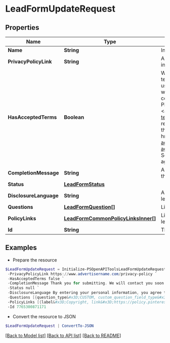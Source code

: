# LeadFormUpdateRequest
## Properties

Name | Type | Description | Notes
------------ | ------------- | ------------- | -------------
**Name** | **String** | Internal name of the lead form. | [optional] 
**PrivacyPolicyLink** | **String** | A link to the advertiser&#39;s privacy policy. This will be included in the lead form&#39;s disclosure language. | [optional] 
**HasAcceptedTerms** | **Boolean** | Whether the advertiser has accepted Pinterest&#39;s terms of service for creating a lead ad.  By sending us TRUE for this parameter, you agree that (i) you will use any personal information received in compliance with the privacy policy you share with Pinterest, and (ii) you will comply with Pinterest&#39;s &lt;a href&#x3D;&quot;&quot;https://policy.pinterest.com/en/lead-ad-terms&quot;&quot;&gt;Lead Ad Terms&lt;/a&gt;. As a reminder, all advertising on Pinterest is subject to the &lt;a href&#x3D;&quot;&quot;https://business.pinterest.com/en/pinterest-advertising-services-agreement/&quot;&quot;&gt;Pinterest Advertising Services Agreement&lt;/a&gt; or an equivalent agreement as set forth on an IO | [optional] 
**CompletionMessage** | **String** | A message for people who complete the form to let them know what happens next. | [optional] 
**Status** | [**LeadFormStatus**](LeadFormStatus.md) |  | [optional] 
**DisclosureLanguage** | **String** | Additional disclosure language to be included in the lead form. | [optional] 
**Questions** | [**LeadFormQuestion[]**](LeadFormQuestion.md) | List of questions to be displayed on the lead form. | [optional] 
**PolicyLinks** | [**LeadFormCommonPolicyLinksInner[]**](LeadFormCommonPolicyLinksInner.md) | List of additional policy links to be displayed on the lead form. | [optional] 
**Id** | **String** | The ID of this lead form to be updated | 

## Examples

- Prepare the resource
```powershell
$LeadFormUpdateRequest = Initialize-PSOpenAPIToolsLeadFormUpdateRequest  -Name Lead Form 3/14/2023 `
 -PrivacyPolicyLink https://www.advertisername.com/privacy-policy `
 -HasAcceptedTerms false `
 -CompletionMessage Thank you for submitting. We will contact you soon. `
 -Status null `
 -DisclosureLanguage By entering your personal information, you agree that your data will be collected and used. `
 -Questions [{question_type&#x3D;CUSTOM, custom_question_field_type&#x3D;CHECKBOX, custom_question_label&#x3D;What is your favorite animal?, custom_question_options&#x3D;[Dog, Cat, Bird, Turtle]}] `
 -PolicyLinks [{label&#x3D;Copyright, link&#x3D;https://policy.pinterest.com/en/copyright}] `
 -Id 7765300871171
```

- Convert the resource to JSON
```powershell
$LeadFormUpdateRequest | ConvertTo-JSON
```

[[Back to Model list]](../README.md#documentation-for-models) [[Back to API list]](../README.md#documentation-for-api-endpoints) [[Back to README]](../README.md)

